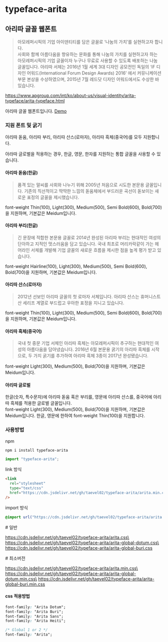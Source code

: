 # typeface-arita

## 아리따 글꼴 웹폰트

> 아모레퍼시픽의 기업 아이덴티티를 담은 글꼴로 ‘나눔의 가치’를 실현하고자 합니다.\
> 사회와 함께 아름다움을 향유하는 문화를 통해 나눔의 가치를 실현하고자 하는 아모레퍼시픽의 기업 글꼴이자 누구나 무료로 사용할 수 있도록 배포하는 나눔 글꼴입니다. 아리따 서체는 2016년 1월 세계 3대 디자인 공모전인 독일의 ‘iF 디자인 어워드(International Forum Design Awards) 2016’ 에서 커뮤니케이션 부문 본상을 수상하였으며, 2015년 7월 레드닷 디자인 어워드에서도 수상한 바 있습니다.

https://www.apgroup.com/int/ko/about-us/visual-identity/arita-typeface/arita-typeface.html

아리따 글꼴 웹폰트입니다. [Demo](https://htmlpreview.github.io/?https://github.com/taevel02/typeface-arita/blob/main/index.html)

### 지원 폰트 및 굵기

아리따 돋움, 아리따 부리, 아리따 산스(로마자), 아리따 흑체(중국어)를 모두 지원합니다.

아라따 글로벌을 적용하는 경우, 한글, 영문, 한자를 지원하는 통합 글꼴을 사용할 수 있습니다.

#### 아리따 돋움(한글)

> 품격 있는 말씨를 사회와 나누기 위해 2005년 처음으로 시도한 본문용 글꼴입니다. 기존의 직선적이고 딱딱한 느낌의 돋움체에서 부드러운 곡선이 돋보이는 새로운 표정의 글꼴을 제시했습니다.

font-weight Thin(100), Light(300), Medium(500), Semi Bold(600), Bold(700)을 지원하며, 기본값은 Meidum입니다.

#### 아리따 부리(한글)

> 긴 문장에 적합한 본문용 글꼴로 2014년 완성된 아리따 부리는 현대적인 여성의 단아하고 지적인 멋스러움을 담고 있습니다. 국내 최초로 머리카락같이 가는 헤어라인 서체를 개발해 기업 글꼴의 새로운 흐름을 제시한 점을 높게 평가 받고 있습니다.

font-weight Hairline(100), Light(300), Medium(500), Semi Bold(600), Bold(700)을 지원하며, 기본값은 Meidum입니다.

#### 아리따 산스(로마자)

> 2012년 선보인 아리따 글꼴의 첫 로마자 서체입니다. 아리따 산스는 휴머니스트 산 세리프 계열로 부드럽고 우아한 표정을 지니고 있습니다.

font-weight Thin(100), Light(300), Medium(500), Semi Bold(600), Bold(700)을 지원하며, 기본값은 Meidum입니다.

#### 아리따 흑체(중국어)

> 국내 첫 중문 기업 서체인 아리따 흑체는 아모레퍼시픽이 추구하는 현대적인 여성의 아름다움을 담아냈습니다. 2016년 6월 본문용 굵기의 아리따 흑체를 시작으로, 두 가지 굵기를 추가하여 아리따 흑체 3종이 2017년 완성됐습니다.

font-weight Light(300), Medium(500), Bold(700)을 지원하며, 기본값은 Meidum입니다.

#### 아리따 글로벌

한글(숫자, 특수문자)에 아리따 돋움 혹은 부리를, 영문에 아리따 산스를, 중국어에 아리따 흑체를 적용한 글로벌 글꼴입니다.\
font-weight Light(300), Medium(500), Bold(700)을 지원하며, 기본값은 Meidum입니다.
한글, 영문에 한하여 font-weight Thin(100)을 지원합니다.

### 사용방법

npm

```bash
npm i install typeface-arita
```

```javascript
import "typeface-arita";
```

link 방식

```html
<link
  rel="stylesheet"
  type="text/css"
  href="https://cdn.jsdelivr.net/gh/taevel02/typeface-arita/arita.min.css"
/>
```

import 방식

```css
@import url("https://cdn.jsdelivr.net/gh/taevel02/typeface-arita/arita.min.css");
```

\# 일반

https://cdn.jsdelivr.net/gh/taevel02/typeface-arita/arita.css\
https://cdn.jsdelivr.net/gh/taevel02/typeface-arita/arita-global-dotum.css\
https://cdn.jsdelivr.net/gh/taevel02/typeface-arita/arita-global-buri.css

\# 최소버전

https://cdn.jsdelivr.net/gh/taevel02/typeface-arita/arita.min.css\
https://cdn.jsdelivr.net/gh/taevel02/typeface-arita/arita-global-dotum.min.css\
https://cdn.jsdelivr.net/gh/taevel02/typeface-arita/arita-global-buri.min.css

#### css 적용방법

```css
font-family: "Arita Dotum";
font-family: "Arita Buri";
font-family: "Arita Sans";
font-family: "Arita Heiti";

/* Global 1 or 2 */
font-family: "Arita";
```
